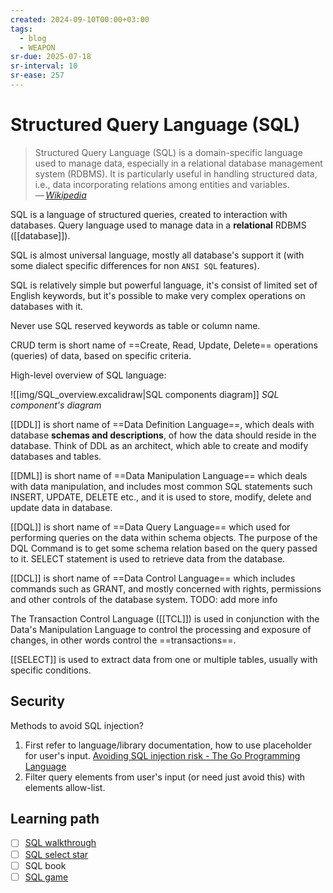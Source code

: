 ```yaml
---
created: 2024-09-10T00:00+03:00
tags:
  - blog
  - WEAPON
sr-due: 2025-07-18
sr-interval: 10
sr-ease: 257
---
```


# Structured Query Language (SQL)

> Structured Query Language (SQL) is a domain-specific language used to manage data, especially in a relational database management system (RDBMS). It is particularly useful in handling structured data, i.e., data incorporating relations among entities and variables.\
> — <cite>[Wikipedia](https://en.wikipedia.org/wiki/SQL)</cite> <!--SR:!2024-11-26,17,250-->

SQL is a language of structured queries, created to interaction with databases. Query language used to manage data in a **relational** RDBMS ([[database]]).

SQL is almost universal language, mostly all database's support it (with some dialect specific differences for non `ANSI SQL` features).

SQL is relatively simple but powerful language, it's consist of limited set of English keywords, but it's possible to make very complex operations on databases with it.

Never use SQL reserved keywords as table or column name.

CRUD term is short name of ==Create, Read, Update, Delete== operations (queries) of data, based on specific criteria.

High-level overview of SQL language:

![[img/SQL_overview.excalidraw|SQL components diagram]]
_SQL component's diagram_

[[DDL]] is short name of ==Data Definition Language==, which deals with database **schemas and descriptions**, of how the data should reside in the database. Think of DDL as an architect, which able to create and modify databases and tables.

[[DML]] is short name of ==Data Manipulation Language== which deals with data manipulation, and includes most common SQL statements such INSERT, UPDATE, DELETE etc., and it is used to store, modify, delete and update data in database. <!--SR:!2025-08-04,8,253-->

[[DQL]] is short name of ==Data Query Language== which used for performing queries on the data within schema objects. The purpose of the DQL Command is to get some schema relation based on the query passed to it. SELECT statement is used to retrieve data from the database.

[[DCL]] is short name of ==Data Control Language== which includes commands such as GRANT, and mostly concerned with rights, permissions and other controls of the database system. TODO: add more info <!--SR:!2025-08-05,9,253-->

The Transaction Control Language ([[TCL]]) is used in conjunction with the Data's Manipulation Language to control the processing and exposure of changes, in other words control the ==transactions==. <!--SR:!2025-08-04,8,253-->

[[SELECT]] is used to extract data from one or multiple tables, usually with specific conditions.

## Security

Methods to avoid SQL injection?
<br class="f">
1. First refer to language/library documentation, how to use placeholder for user's input. [Avoiding SQL injection risk - The Go Programming Language](https://go.dev/doc/database/sql-injection)
2. Filter query elements from user's input (or need just avoid this) with elements allow-list. <!--SR:!2025-08-15,15,230-->

## Learning path

- [ ] [SQL walkthrough](https://mystery.knightlab.com/walkthrough.html)
- [ ] [SQL select star](https://selectstarsql.com/)
- [ ] SQL book
- [ ] [SQL game](https://mystery.knightlab.com/)

[^1]: [SQL in 10 Minutes a Day](https://www.amazon.com/gp/product/0135182794/)

[^2]: [enochtangg/quick-SQL-cheatsheet](https://github.com/enochtangg/quick-SQL-cheatsheet)
